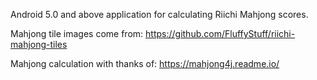 Android 5.0 and above application for calculating Riichi Mahjong scores.

Mahjong tile images come from: https://github.com/FluffyStuff/riichi-mahjong-tiles

Mahjong calculation with thanks of: https://mahjong4j.readme.io/
